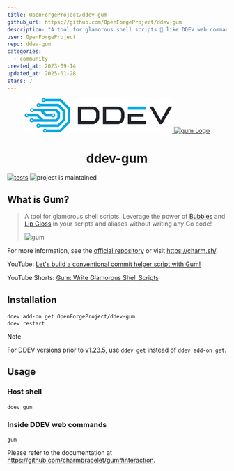 ```yaml
---
title: OpenForgeProject/ddev-gum
github_url: https://github.com/OpenForgeProject/ddev-gum
description: "A tool for glamorous shell scripts 🎀 like DDEV web commands"
user: OpenForgeProject
repo: ddev-gum
categories:
  - community
created_at: 2023-09-14
updated_at: 2025-01-28
stars: 7
---
```


<div align="center">
    <a href="https://ddev.com/">
        <img src="https://raw.githubusercontent.com/ddev/ddev/master/images/ddev-logo.svg" alt="DDEV logo" height="80">
    </a>
    <a href="https://github.com/charmbracelet/gum">
        <img src="https://stuff.charm.sh/gum/gum.png" alt="gum Logo" height="80">
    </a>
    <h1 align="center">ddev-gum</h1>
</div>

[![tests](https://github.com/OpenForgeProject/ddev-gum/actions/workflows/tests.yml/badge.svg)](https://github.com/OpenForgeProject/ddev-gum/actions/workflows/tests.yml) ![project is maintained](https://img.shields.io/maintenance/yes/2024.svg)

## What is Gum?

> A tool for glamorous shell scripts. Leverage the power of [Bubbles](https://github.com/charmbracelet/bubbles) and [Lip Gloss](https://github.com/charmbracelet/lipgloss) in your scripts and aliases without writing any Go code!
>
> ![gum](https://github.com/OpenForgeProject/ddev-gum/assets/7961978/426f48a5-f02e-423e-a894-ca54bd2cd0d1)

For more information, see the [official repository](https://github.com/charmbracelet/gum) or visit <https://charm.sh/>.

YouTube: [Let's build a conventional commit helper script with Gum!](https://youtube.com/watch?v=vtCwt-4tIto)

YouTube Shorts: [Gum: Write Glamorous Shell Scripts](https://www.youtube.com/watch?v=J7S-qastsqg)

## Installation

```shell
ddev add-on get OpenForgeProject/ddev-gum
ddev restart
```

> [!NOTE]
> For DDEV versions prior to v1.23.5, use `ddev get` instead of `ddev add-on get`.

## Usage

### Host shell

```shell
ddev gum
```

### Inside DDEV web commands

```shell
gum
```

Please refer to the documentation at <https://github.com/charmbracelet/gum#interaction>.


